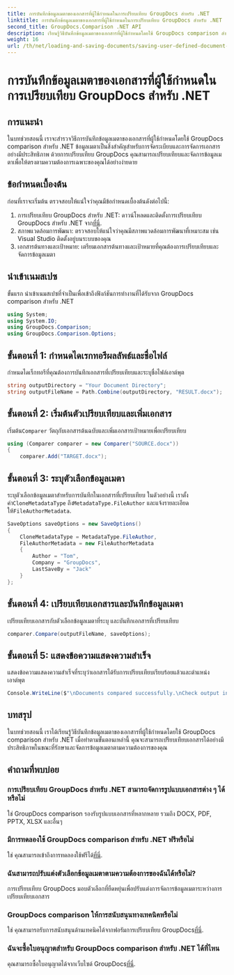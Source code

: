 ```yaml
---
title: การบันทึกข้อมูลเมตาของเอกสารที่ผู้ใช้กำหนดในการเปรียบเทียบ GroupDocs สำหรับ .NET
linktitle: การบันทึกข้อมูลเมตาของเอกสารที่ผู้ใช้กำหนดในการเปรียบเทียบ GroupDocs สำหรับ .NET
second_title: GroupDocs.Comparison .NET API
description: เรียนรู้วิธีบันทึกข้อมูลเมตาของเอกสารที่ผู้ใช้กำหนดโดยใช้ GroupDocs comparison สำหรับ .NET เปรียบเทียบและจัดการข้อมูลเมตาได้อย่างง่ายดายด้วยคำแนะนำทีละขั้นตอน
weight: 16
url: /th/net/loading-and-saving-documents/saving-user-defined-document-metadata/
---
```


# การบันทึกข้อมูลเมตาของเอกสารที่ผู้ใช้กำหนดในการเปรียบเทียบ GroupDocs สำหรับ .NET

## การแนะนำ
ในบทช่วยสอนนี้ เราจะสำรวจวิธีการบันทึกข้อมูลเมตาของเอกสารที่ผู้ใช้กำหนดโดยใช้ GroupDocs comparison สำหรับ .NET ข้อมูลเมตาเป็นสิ่งสำคัญสำหรับการจัดระเบียบและการจัดการเอกสารอย่างมีประสิทธิภาพ ด้วยการเปรียบเทียบ GroupDocs คุณสามารถเปรียบเทียบและจัดการข้อมูลเมตาเพื่อให้ตรงตามความต้องการเฉพาะของคุณได้อย่างง่ายดาย
## ข้อกำหนดเบื้องต้น
ก่อนที่เราจะเริ่มต้น ตรวจสอบให้แน่ใจว่าคุณมีข้อกำหนดเบื้องต้นดังต่อไปนี้:
1.  การเปรียบเทียบ GroupDocs สำหรับ .NET: ดาวน์โหลดและติดตั้งการเปรียบเทียบ GroupDocs สำหรับ .NET จาก[ที่นี่](https://releases.groupdocs.com/comparison/net/).
2. สภาพแวดล้อมการพัฒนา: ตรวจสอบให้แน่ใจว่าคุณมีสภาพแวดล้อมการพัฒนาที่เหมาะสม เช่น Visual Studio ติดตั้งอยู่บนระบบของคุณ
3. เอกสารต้นทางและเป้าหมาย: เตรียมเอกสารต้นทางและเป้าหมายที่คุณต้องการเปรียบเทียบและจัดการข้อมูลเมตา

## นำเข้าเนมสเปซ
ขั้นแรก นำเข้าเนมสเปซที่จำเป็นเพื่อเข้าถึงฟังก์ชันการทำงานที่ได้รับจาก GroupDocs comparison สำหรับ .NET
```csharp
using System;
using System.IO;
using GroupDocs.Comparison;
using GroupDocs.Comparison.Options;
```
## ขั้นตอนที่ 1: กำหนดไดเรกทอรีผลลัพธ์และชื่อไฟล์
กำหนดไดเร็กทอรีที่คุณต้องการบันทึกเอกสารที่เปรียบเทียบและระบุชื่อไฟล์เอาต์พุต
```csharp
string outputDirectory = "Your Document Directory";
string outputFileName = Path.Combine(outputDirectory, "RESULT.docx");
```
## ขั้นตอนที่ 2: เริ่มต้นตัวเปรียบเทียบและเพิ่มเอกสาร
 เริ่มต้น`Comparer` วัตถุกับเอกสารต้นฉบับและเพิ่มเอกสารเป้าหมายเพื่อเปรียบเทียบ
```csharp
using (Comparer comparer = new Comparer("SOURCE.docx"))
{
    comparer.Add("TARGET.docx");
```
## ขั้นตอนที่ 3: ระบุตัวเลือกข้อมูลเมตา
 ระบุตัวเลือกข้อมูลเมตาสำหรับการบันทึกในเอกสารที่เปรียบเทียบ ในตัวอย่างนี้ เราตั้งค่า`CloneMetadataType` ถึง`MetadataType.FileAuthor` และแจ้งรายละเอียดให้`FileAuthorMetadata`.
```csharp
SaveOptions saveOptions = new SaveOptions()
{
    CloneMetadataType = MetadataType.FileAuthor,
    FileAuthorMetadata = new FileAuthorMetadata
    {
        Author = "Tom",
        Company = "GroupDocs",
        LastSaveBy = "Jack"
    }
};
```
## ขั้นตอนที่ 4: เปรียบเทียบเอกสารและบันทึกข้อมูลเมตา
เปรียบเทียบเอกสารกับตัวเลือกข้อมูลเมตาที่ระบุ และบันทึกเอกสารที่เปรียบเทียบ
```csharp
comparer.Compare(outputFileName, saveOptions);
```
## ขั้นตอนที่ 5: แสดงข้อความแสดงความสำเร็จ
แสดงข้อความแสดงความสำเร็จที่ระบุว่าเอกสารได้รับการเปรียบเทียบเรียบร้อยแล้วและตำแหน่งเอาต์พุต
```csharp
Console.WriteLine($"\nDocuments compared successfully.\nCheck output in {outputDirectory}.");
```

## บทสรุป
ในบทช่วยสอนนี้ เราได้เรียนรู้วิธีบันทึกข้อมูลเมตาของเอกสารที่ผู้ใช้กำหนดโดยใช้ GroupDocs comparison สำหรับ .NET เมื่อทำตามขั้นตอนเหล่านี้ คุณจะสามารถเปรียบเทียบเอกสารได้อย่างมีประสิทธิภาพในขณะที่รักษาและจัดการข้อมูลเมตาตามความต้องการของคุณ
## คำถามที่พบบ่อย
### การเปรียบเทียบ GroupDocs สำหรับ .NET สามารถจัดการรูปแบบเอกสารต่าง ๆ ได้หรือไม่
ใช่ GroupDocs comparison รองรับรูปแบบเอกสารที่หลากหลาย รวมถึง DOCX, PDF, PPTX, XLSX และอื่นๆ
### มีการทดลองใช้ GroupDocs comparison สำหรับ .NET ฟรีหรือไม่
 ใช่ คุณสามารถเข้าถึงการทดลองใช้ฟรีได้[ที่นี่](https://releases.groupdocs.com/).
### ฉันสามารถปรับแต่งตัวเลือกข้อมูลเมตาตามความต้องการของฉันได้หรือไม่?
การเปรียบเทียบ GroupDocs มอบตัวเลือกที่ยืดหยุ่นเพื่อปรับแต่งการจัดการข้อมูลเมตาระหว่างการเปรียบเทียบเอกสาร
### GroupDocs comparison ให้การสนับสนุนทางเทคนิคหรือไม่
ใช่ คุณสามารถรับการสนับสนุนด้านเทคนิคได้จากฟอรัมการเปรียบเทียบ GroupDocs[ที่นี่](https://forum.groupdocs.com/c/comparison/12).
### ฉันจะซื้อใบอนุญาตสำหรับ GroupDocs comparison สำหรับ .NET ได้ที่ไหน
 คุณสามารถซื้อใบอนุญาตได้จากเว็บไซต์ GroupDocs[ที่นี่](https://purchase.groupdocs.com/buy).
